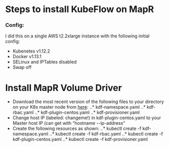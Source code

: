 # Steps to install KubeFlow on MapR
### Config: 
I did this on a single AWS t2.2xlarge instance with the following initial config:
* Kubenetes v1.12.2
* Docker v1.13.1
* SELinux and IPTables disabled
* Swap off


# Install MapR Volume Driver
* Download the most recent version of the following files to your directory on your K8s master node from [here](http://package.mapr.com/tools/KubernetesDataFabric/):
..* kdf-namespace.yaml
..* kdf-rbac.yaml
..* kdf-plugin-centos.yaml
..* kdf-provisioner.yaml
* Change host IP (labeled: changeme!) in kdf-plugin-centos.yaml to your Master host IP (can get with “hostname --ip-address”
* Create the following resources as shown:
..* kubectl create -f kdf-namespace.yaml
..* kubectl create -f kdf-rbac.yaml
..* kubectl create -f kdf-plugin-centos.yaml
..* kubectl create -f kdf-provisioner.yaml





